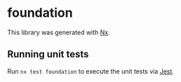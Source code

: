 # foundation

This library was generated with [Nx](https://nx.dev).

## Running unit tests

Run `nx test foundation` to execute the unit tests via [Jest](https://jestjs.io).

